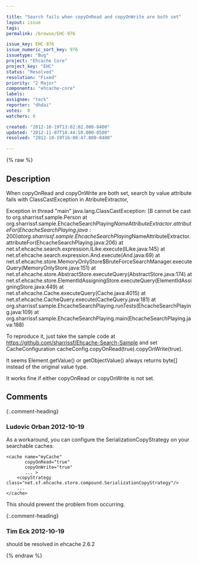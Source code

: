 ```yaml
---

title: "Search fails when copyOnRead and copyOnWrite are both set"
layout: issue
tags: 
permalink: /browse/EHC-976

issue_key: EHC-976
issue_numeric_sort_key: 976
issuetype: "Bug"
project: "Ehcache Core"
project_key: "EHC"
status: "Resolved"
resolution: "Fixed"
priority: "2 Major"
components: "ehcache-core"
labels: 
assignee: "teck"
reporter: "dhdai"
votes:  0
watchers: 6

created: "2012-10-19T13:02:02.000-0400"
updated: "2012-11-07T18:44:50.000-0500"
resolved: "2012-10-19T16:00:47.000-0400"

---
```




{% raw %}



## Description

<div markdown="1" class="description">

When copyOnRead and copyOnWrite are both set, search by value attribute fails with ClassCastException in AtributeExtractor,

Exception in thread "main" java.lang.ClassCastException: [B cannot be cast to org.sharrissf.sample.Person
 	at org.sharrissf.sample.EhcacheSearchPlaying$NameAttributeExtractor.attributeFor(EhcacheSearchPlaying.java:200)
 	at org.sharrissf.sample.EhcacheSearchPlaying$NameAttributeExtractor.attributeFor(EhcacheSearchPlaying.java:206)
 	at net.sf.ehcache.search.expression.ILike.execute(ILike.java:145)
 	at net.sf.ehcache.search.expression.And.execute(And.java:69)
 	at net.sf.ehcache.store.MemoryOnlyStore$BruteForceSearchManager.executeQuery(MemoryOnlyStore.java:151)
 	at net.sf.ehcache.store.AbstractStore.executeQuery(AbstractStore.java:174)
 	at net.sf.ehcache.store.ElementIdAssigningStore.executeQuery(ElementIdAssigningStore.java:449)
 	at net.sf.ehcache.Cache.executeQuery(Cache.java:4015)
 	at net.sf.ehcache.CacheQuery.execute(CacheQuery.java:181)
 	at org.sharrissf.sample.EhcacheSearchPlaying.runTests(EhcacheSearchPlaying.java:109)
 	at org.sharrissf.sample.EhcacheSearchPlaying.main(EhcacheSearchPlaying.java:188)

To reproduce it, just take the sample code at https://github.com/sharrissf/Ehcache-Search-Sample and set CacheConfiguration cacheConfig.copyOnRead(true).copyOnWrite(true).

It seems Element.getValue() or getObjectValue() always returns byte[] instead of the original value type.

It works fine if either copyOnRead or copyOnWrite is not set.

</div>

## Comments


{:.comment-heading}
### **Ludovic Orban** <span class="date">2012-10-19</span>

<div markdown="1" class="comment">

As a workaround, you can configure the SerializationCopyStrategy on your searchable caches:


```
<cache name="myCache"
       copyOnRead="true"
       copyOnWrite="true"
       ... >
    <copyStrategy class="net.sf.ehcache.store.compound.SerializationCopyStrategy"/>
    ...
</cache>
```


This should prevent the problem from occurring.

</div>


{:.comment-heading}
### **Tim Eck** <span class="date">2012-10-19</span>

<div markdown="1" class="comment">

should be resolved in ehcache 2.6.2


</div>



{% endraw %}
